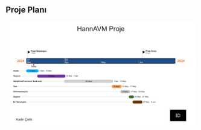 ## Proje Planı
![Screenshot](https://github.com/KadirChelik/HannAVM/blob/main/readme/readme-img/Proje-plani.png)

